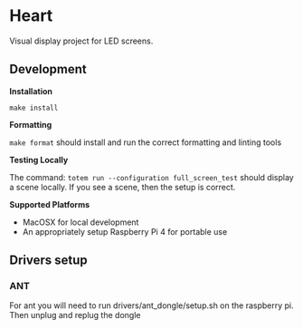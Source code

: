 # Heart

Visual display project for LED screens.

## Development

**Installation**

`make install`

**Formatting**

`make format` should install and run the correct formatting and linting tools

**Testing Locally**

The command: `totem run --configuration full_screen_test` should display a scene locally. If you see a scene, then the setup is correct.

**Supported Platforms**

- MacOSX for local development
- An appropriately setup Raspberry Pi 4 for portable use

## Drivers setup

### ANT

For ant you will need to run drivers/ant_dongle/setup.sh on the raspberry pi. Then unplug and replug the dongle
